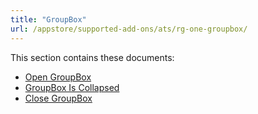 ```yaml
---
title: "GroupBox"
url: /appstore/supported-add-ons/ats/rg-one-groupbox/
---
```


This section contains these documents:

* [Open GroupBox](/appstore/supported-add-ons/ats/rg-one-open-groupbox/)
* [GroupBox Is Collapsed](/appstore/supported-add-ons/ats/rg-one-groupbox-is-collapsed/)
* [Close GroupBox](/appstore/supported-add-ons/ats/rg-one-close-groupbox/)
